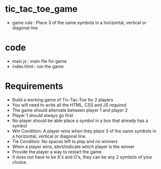 # tic_tac_toe_game 
- game rule : Place 3 of the same symbols in a horizontal, vertical or diagonal line

# code
- main.js : main file for game
- index.html : run the game 

# Requirements
- Build a working game of Tic-Tac-Toe for 2 players
- You will need to write all the HTML, CSS and JS required
- The game should alternate between player 1 and player 2
- Player 1 should always go first
- No player should be able place a symbol in a box that already has a symbol
- Win Condition: A player wins when they place 3 of the same symbols in a horizontal, vertical or diagonal line.
- Tie Condition: No spaces left to play and no winners
- When a player wins, alert/indicate which player is the winner
- Provide the player a way to restart the game
- It does not have to be X's and O's, they can be any 2 symbols of your choice.
